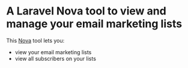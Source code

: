 # A Laravel Nova tool to view and manage your email marketing lists


This [Nova](https://nova.laravel.com) tool lets you:
- view your email marketing lists
- view all subscribers on your lists